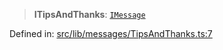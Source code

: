 > **ITipsAndThanks**: [`IMessage`](api/interfaces%5CIMessage.md)

Defined in: [src/lib/messages/TipsAndThanks.ts:7](https://github.com/bhavjitChauhan/khan-api/blob/67d30ab4498111952301bcaddbef9a132bf75105/src/lib/messages/TipsAndThanks.ts#L7)
